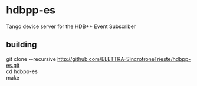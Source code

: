 # hdbpp-es
Tango device server for the HDB++ Event Subscriber 

## building
git clone --recursive http://github.com/ELETTRA-SincrotroneTrieste/hdbpp-es.git  
cd hdbpp-es  
make
